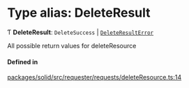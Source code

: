 # Type alias: DeleteResult

Ƭ **DeleteResult**: `DeleteSuccess` \| [`DeleteResultError`](DeleteResultError.md)

All possible return values for deleteResource

#### Defined in

[packages/solid/src/requester/requests/deleteResource.ts:14](https://github.com/o-development/ldo/blob/b955d3b/packages/solid/src/requester/requests/deleteResource.ts#L14)
